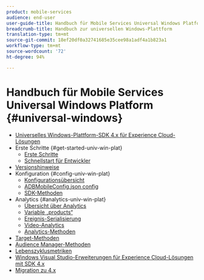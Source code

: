 ```yaml
---
product: mobile-services
audience: end-user
user-guide-title: Handbuch für Mobile Services Universal Windows Platform
breadcrumb-title: Handbuch zur universellen Windows-Plattform
translation-type: tm+mt
source-git-commit: 18ef20df0a32741685e35cee98a1adf4a1b823a1
workflow-type: tm+mt
source-wordcount: '72'
ht-degree: 94%

---
```



# Handbuch für Mobile Services Universal Windows Platform {#universal-windows}

+ [Universelles Windows-Plattform-SDK 4.x für Experience Cloud-Lösungen](overview.md)
+ Erste Schritte {#get-started-univ-win-plat}
   + [Erste Schritte](c-getting-started/c-getting-started.md)
   + [Schnellstart für Entwickler](c-getting-started/dev-qs.md)
+ [Versionshinweise](release-notes.md)
+ Konfiguration {#config-univ-win-plat}
   + [Konfigurationsübersicht](c-configuration/c-configuration.md)
   + [ADBMobileConfig.json config](c-configuration/c.json.md)
   + [SDK-Methoden](c-configuration/methods.md)
+ Analytics {#analytics-univ-win-plat}
   + [Übersicht über Analytics](analytics/analytics.md)
   + [Variable „products“](analytics/products.md)
   + [Ereignis-Serialisierung](analytics/event-serialization.md)
   + [Video-Analytics](analytics/video-qs.md)
   + [Analytics-Methoden](analytics/analytics-methods.md)
+ [Target-Methoden](target/target-methods.md)
+ [Audience Manager-Methoden](audiencemgmt/audience-manager-methods.md)
+ [Lebenszyklusmetriken](metrics.md)
+ [Windows Visual Studio-Erweiterungen für Experience Cloud-Lösungen mit SDK 4.x](extensions/win-vse-4x.md)
+ [Migration zu 4.x](migration-v3.md)
